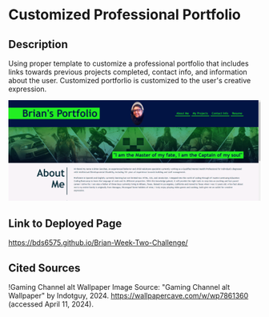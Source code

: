 # Customized Professional Portfolio 
## Description

Using proper template to customize a professional portfolio that includes links towards previous projects completed, contact info, and information about the user. Customized portforlio is customized to the user's creative expression. 

![](./assets/images/portfolioscreenshot.png)
## Link to Deployed Page
https://bds6575.github.io/Brian-Week-Two-Challenge/

## Cited Sources
!Gaming Channel alt Wallpaper
Image Source: "Gaming Channel alt Wallpaper" by Indotguy, 2024. https://wallpapercave.com/w/wp7861360  (accessed April 11, 2024).
